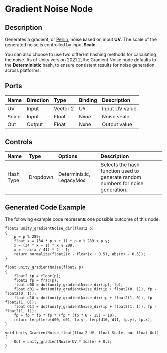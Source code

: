 # Gradient Noise Node

## Description

Generates a gradient, or [Perlin](https://en.wikipedia.org/wiki/Perlin_noise), noise based on input **UV**. The scale of the generated noise is controlled by input **Scale**.

You can also choose to use two different hashing methods for calculating the noise. As of Unity version 2021.2, the Gradient Noise node defaults to the **Deterministic** hash, to ensure consistent results for noise generation across platforms.

## Ports

| Name        | Direction           | Type  | Binding | Description |
|:------------ |:-------------|:-----|:---|:---|
| UV      | Input | Vector 2 | UV | Input UV value |
| Scale      | Input | Float    | None | Noise scale |
| Out | Output      |    Float    | None | Output value |

## Controls

| Name        | Type           | Options  | Description |
|:------------ |:-------------|:-----|:---|
| Hash Type      | Dropdown | Deterministic, LegacyMod | Selects the hash function used to generate random numbers for noise generation. |


## Generated Code Example

The following example code represents one possible outcome of this node.

```
float2 unity_gradientNoise_dir(float2 p)
{
    p = p % 289;
    float x = (34 * p.x + 1) * p.x % 289 + p.y;
    x = (34 * x + 1) * x % 289;
    x = frac(x / 41) * 2 - 1;
    return normalize(float2(x - floor(x + 0.5), abs(x) - 0.5));
}

float unity_gradientNoise(float2 p)
{
    float2 ip = floor(p);
    float2 fp = frac(p);
    float d00 = dot(unity_gradientNoise_dir(ip), fp);
    float d01 = dot(unity_gradientNoise_dir(ip + float2(0, 1)), fp - float2(0, 1));
    float d10 = dot(unity_gradientNoise_dir(ip + float2(1, 0)), fp - float2(1, 0));
    float d11 = dot(unity_gradientNoise_dir(ip + float2(1, 1)), fp - float2(1, 1));
    fp = fp * fp * fp * (fp * (fp * 6 - 15) + 10);
    return lerp(lerp(d00, d01, fp.y), lerp(d10, d11, fp.y), fp.x);
}

void Unity_GradientNoise_float(float2 UV, float Scale, out float Out)
{
    Out = unity_gradientNoise(UV * Scale) + 0.5;
}
```
